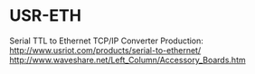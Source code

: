 # USR-ETH
Serial TTL to Ethernet TCP/IP Converter
Production:
  http://www.usriot.com/products/serial-to-ethernet/
  http://www.waveshare.net/Left_Column/Accessory_Boards.htm
